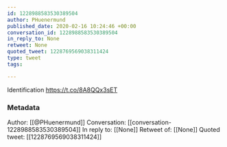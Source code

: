 ```yaml
---
id: 1228988583530389504
author: PHuenermund
published_date: 2020-02-16 10:24:46 +00:00
conversation_id: 1228988583530389504
in_reply_to: None
retweet: None
quoted_tweet: 1228769569038311424
type: tweet
tags:

---
```


Identification https://t.co/8A8QQx3sET

### Metadata

Author: [[@PHuenermund]]
Conversation: [[conversation-1228988583530389504]]
In reply to: [[None]]
Retweet of: [[None]]
Quoted tweet: [[1228769569038311424]]
